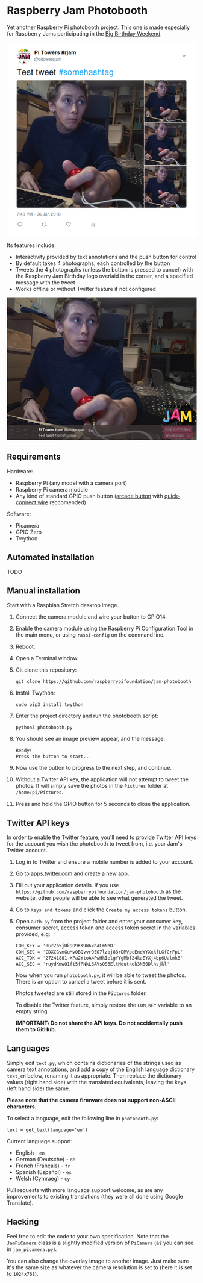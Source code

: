 # Raspberry Jam Photobooth

Yet another Raspberry Pi photobooth project. This one is made especially for
Raspberry Jams participating in the [Big Birthday Weekend](http://rpf.io/bday).

![](img/tweet.png)

Its features include:

- Interactivity provided by text annotations and the push button for control
- By default takes 4 photographs, each controlled by the button
- Tweets the 4 photographs (unless the button is pressed to cancel) with the
Raspberry Jam Birthday logo overlaid in the corner, and a specified message with
the tweet
- Works offline or without Twitter feature if not configured

![](img/tweet2.png)

## Requirements

Hardware:

- Raspberry Pi (any model with a camera port)
- Raspberry Pi camera module
- Any kind of standard GPIO push button ([arcade button](https://www.modmypi.com/raspberry-pi/sensors-1061/buttons-and-switches-1098/arcade-button-30mm-translucent-red)
with [quick-connect wire](https://www.modmypi.com/raspberry-pi/sensors-1061/buttons-and-switches-1098/arcade-button-quick-connect-wires-set-of-10-pairs)
reccomended)

Software:

- Picamera
- GPIO Zero
- Twython

## Automated installation

TODO

## Manual installation

Start with a Raspbian Stretch desktop image.

1. Connect the camera module and wire your button to GPIO14.

1. Enable the camera module using the Raspberry Pi Configuration Tool in the
main menu, or using `raspi-config` on the command line.

1. Reboot.

1. Open a Terminal window.

1. Git clone this repository:

    ```
    git clone https://github.com/raspberrypifoundation/jam-photobooth
    ```

1. Install Twython:

    ```
    sudo pip3 install twython
    ```

1. Enter the project directory and run the photobooth script:

    ```
    python3 photobooth.py
    ```

1. You should see an image preview appear, and the message:

    ```
    Ready!
    Press the button to start...
    ```

1. Now use the button to progress to the next step, and continue.

1. Without a Twitter API key, the application will not attempt to tweet the
photos. It will simply save the photos in the `Pictures` folder at
`/home/pi/Pictures`.

1. Press and hold the GPIO button for 5 seconds to close the application.

## Twitter API keys

In order to enable the Twitter feature, you'll need to provide Twitter API keys
for the account you wish the photobooth to tweet from, i.e. your Jam's Twitter
account.

1. Log in to Twitter and ensure a mobile number is added to your account.

1. Go to [apps.twitter.com](https://apps.twitter.com/) and create a new app.

1. Fill out your application details. If you use
`https://github.com/raspberrypifoundation/jam-photobooth` as the website, other
people will be able to see what generated the tweet.

1. Go to `Keys and tokens` and click the `Create my access tokens` button.

1. Open `auth.py` from the project folder and enter your consumer key, consumer
secret, access token and access token secret in the variables provided, e.g:

    ```
    CON_KEY = '0GrZb5jUk9O9KK9W6xhALmNhD'
    CON_SEC = 'CDXCGvmGuMvOBQvvrDZO7lzbj83rDMVpcEnqWYXxkfLGfGrFpL'
    ACC_TOK = '27241881-XPa2YtoA4PwHkIelgYYgMbf24kaEYXj4bp6Ualmk8'
    ACC_SEC = 'ruydKmwQ1ft5fPNkL3AVsOS6EltMdutkek3N80Dlhsjkl'
    ```

    Now when you run `photobooth.py`, it will be able to tweet the photos. There
    is an option to cancel a tweet before it is sent.

    Photos tweeted are still stored in the `Pictures` folder.

    To disable the Twitter feature, simply restore the `CON_KEY` variable to an
    empty string

    **IMPORTANT: Do not share the API keys. Do not accidentally push them to
    GitHub.**

## Languages

Simply edit `text.py`, which contains dictionaries of the strings used as camera
text annotations, and add a copy of the English language dictionary `text_en`
below, renaming it as appropriate. Then replace the dictionary values (right
hand side) with the translated equivalents, leaving the keys (left hand side)
the same.

**Please note that the camera firmware does not support non-ASCII characters.**

To select a language, edit the following line in `photobooth.py`:

```
text = get_text(language='en')
```

Current language support:

- English - `en`
- German (Deutsche) - `de`
- French (Français) - `fr`
- Spanish (Español) - `es`
- Welsh (Cymraeg) - `cy`

Pull requests with more language support welcome, as are any improvements to
existing translations (they were all done using Google Translate).

## Hacking

Feel free to edit the code to your own specification. Note that the
`JamPiCamera` class is a slightly modified version of `PiCamera` (as you can
see in `jam_picamera.py`).

You can also change the overlay image to another image. Just make sure it's the
same size as whatever the camera resolution is set to (here it is set to
`1024x768`).
